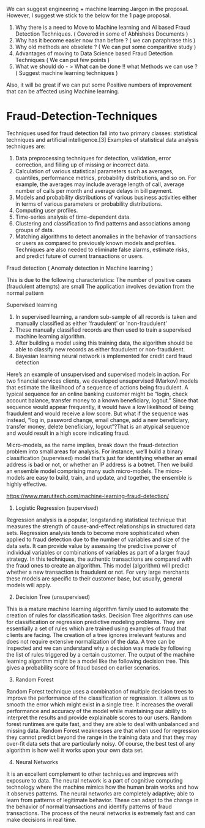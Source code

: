 We can suggest engineering + machine learning Jargon in the proposal. However, I suggest we stick to the below for the 1 page proposal. 

1) Why there is a need to Move to Machine learning and AI based Fraud Detection Techniques.  ( Covered in some of Abhisheks Documents ) 
2) Why has it become easier now than before ? ( we can paraphrase this ) 
3) Why old methods are obsolete ? ( We can put some comparitive study ) 
4) Advantages of moving to Data Science based Fraud Detection Techniques ( We can put few points ) 
5) What we should do - > What can be done !! what Methods we can use ? ( Suggest machine learning techniques ) 

Also, it will be great if we can put some Positive numbers of improvement that can be affected using Machine learning. 

# Fraud-Detection-Techniques

Techniques used for fraud detection fall into two primary classes: statistical techniques and artificial intelligence.[3] Examples of statistical data analysis techniques are:

1) Data preprocessing techniques for detection, validation, error correction, and filling up of missing or incorrect data.
2) Calculation of various statistical parameters such as averages, quantiles, performance metrics, probability distributions, 
   and so on. For example, the averages may include average length of call, average number of calls per month and average 
   delays in bill payment.
3) Models and probability distributions of various business activities either in terms of various parameters or 
   probability distributions.
4) Computing user profiles.
5) Time-series analysis of time-dependent data.
6) Clustering and classification to find patterns and associations among groups of data.
7) Matching algorithms to detect anomalies in the behavior of transactions or users as compared to previously known models 
   and profiles. Techniques are also needed to eliminate false alarms, estimate risks, and predict future of current 
   transactions or users.
   
Fraud detection ( Anomaly detection in Machine learning ) 

This is due to the following characteristics:
The number of positive cases (fraudulent attempts) are small
The application involves deviation from the normal pattern
   

Supervised learning
1) In supervised learning, a random sub-sample of all records is taken and manually classified as 
   either 'fraudulent' or 'non-fraudulent'
2) These manually classified records are then used to train a supervised machine learning algorithm.
3) After building a model using this training data, the algorithm should be able to classify new records as 
   either fraudulent or non-fraudulent.
4) Bayesian learning neural network is implemented for credit card fraud detection

Here’s an example of unsupervised and supervised models in action. For two financial services clients,
we developed unsupervised (Markov) models that estimate the likelihood of a sequence of actions being fraudulent. 
A typical sequence for an online banking customer might be “login, check account balance, transfer money to a 
known beneficiary, logout.” Since that sequence would appear frequently, it would have a low likelihood of being 
fraudulent and would receive a low score. But what if the sequence was instead, “log in, password change, email change, 
add a new beneficiary, transfer money, delete beneficiary, logout”?That is an atypical sequence and would result in a 
high score indicating fraud.

Micro-models, as the name implies, break down the fraud-detection problem into small areas for analysis.
For instance, we’ll build a binary classification (supervised) model that’s just for identifying whether an email address 
is bad or not, or whether an IP address is a botnet. Then we build an ensemble model comprising many such micro-models.
The micro-models are easy to build, train, and update, and together, the ensemble is highly effective.

https://www.marutitech.com/machine-learning-fraud-detection/

1. Logistic Regression (supervised)

Regression analysis is a popular, longstanding statistical technique that measures the strength of cause-and-effect relationships in structured data sets. Regression analysis tends to become more sophisticated when applied to fraud detection due to the number of variables and size of the data sets. It can provide value by assessing the predictive power of individual variables or combinations of variables as part of a larger fraud strategy. In this techniques, the authentic transactions are compared with the fraud ones to create an algorithm. This model (algorithm) will predict whether a new transaction is fraudulent or not. For very large merchants these models are specific to their customer base, but usually, general models will apply.

2. Decision Tree (unsupervised) 

This is a mature machine learning algorithm family used to automate the creation of rules for classification tasks. Decision Tree algorithms can use for classification or regression predictive modeling problems. They are essentially a set of rules which are trained using examples of fraud that clients are facing. The creation of a tree ignores irrelevant features and does not require extensive normalization of the data. A tree can be inspected and we can understand why a decision was made by following the list of rules triggered by a certain customer. The output of the machine learning algorithm might be a model like the following decision tree. This gives a probability score of fraud based on earlier scenarios.

3. Random Forest

Random Forest technique uses a combination of multiple decision trees to improve the performance of the classification or regression. It allows us to smooth the error which might exist in a single tree. It increases the overall performance and accuracy of the model while maintaining our ability to interpret the results and provide explainable scores to our users. Random forest runtimes are quite fast, and they are able to deal with unbalanced and missing data. Random Forest weaknesses are that when used for regression they cannot predict beyond the range in the training data and that they may over-fit data sets that are particularly noisy. Of course, the best test of any algorithm is how well it works upon your own data set.

4. Neural Networks

It is an excellent complement to other techniques and improves with exposure to data. The neural network is a part of cognitive computing technology where the machine mimics how the human brain works and how it observes patterns. The neural networks are completely adaptive; able to learn from patterns of legitimate behavior. These can adapt to the change in the behavior of normal transactions and identify patterns of fraud transactions. The process of the neural networks is extremely fast and can make decisions in real time.

